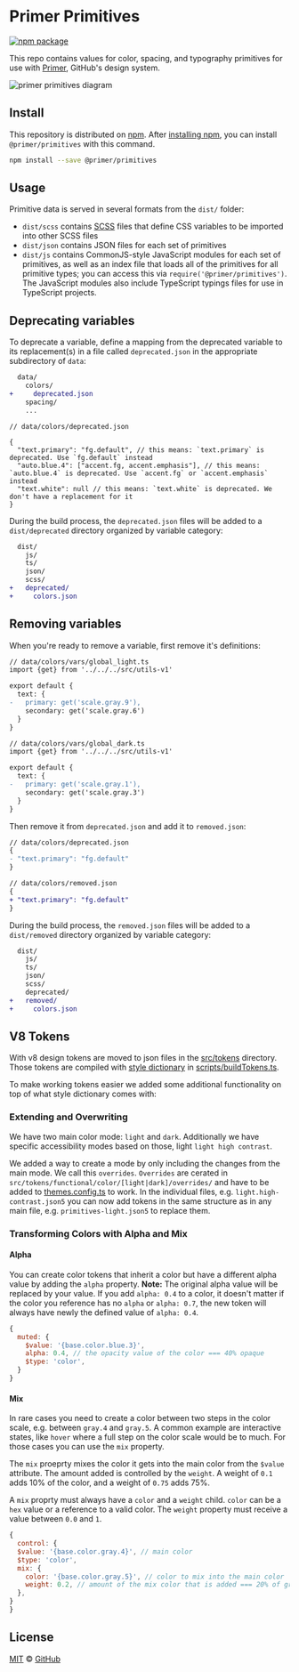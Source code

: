 # Primer Primitives

[![npm package](https://img.shields.io/npm/v/@primer/primitives.svg?style=flat)](https://www.npmjs.com/package/@primer/primitives)

This repo contains values for color, spacing, and typography primitives for use with [Primer][primer], GitHub's design system.

![primer primitives diagram](https://user-images.githubusercontent.com/4608155/135384588-192c279f-020f-4544-a61f-559be6629f18.png)

## Install

This repository is distributed on [npm][npm]. After [installing npm][install-npm], you can install `@primer/primitives` with this command.

```sh
npm install --save @primer/primitives
```

## Usage

Primitive data is served in several formats from the `dist/` folder:

- `dist/scss` contains [SCSS][scss] files that define CSS variables to be imported into other SCSS files
- `dist/json` contains JSON files for each set of primitives
- `dist/js` contains CommonJS-style JavaScript modules for each set of primitives, as well as an index file that loads all of the primitives for all primitive types; you can access this via `require('@primer/primitives')`. The JavaScript modules also include TypeScript typings files for use in TypeScript projects.

## Deprecating variables

To deprecate a variable, define a mapping from the deprecated variable to its replacement(s) in a file called `deprecated.json` in the appropriate subdirectory of `data`:

```diff
  data/
    colors/
+     deprecated.json
    spacing/
    ...
```

```
// data/colors/deprecated.json

{
  "text.primary": "fg.default", // this means: `text.primary` is deprecated. Use `fg.default` instead
  "auto.blue.4": ["accent.fg, accent.emphasis"], // this means: `auto.blue.4` is deprecated. Use `accent.fg` or `accent.emphasis` instead
  "text.white": null // this means: `text.white` is deprecated. We don't have a replacement for it
}

```

During the build process, the `deprecated.json` files will be added to a `dist/deprecated` directory organized by variable category:

```diff
  dist/
    js/
    ts/
    json/
    scss/
+   deprecated/
+     colors.json
```

## Removing variables

When you're ready to remove a variable, first remove it's definitions:

```diff
// data/colors/vars/global_light.ts
import {get} from '../../../src/utils-v1'

export default {
  text: {
-   primary: get('scale.gray.9'),
    secondary: get('scale.gray.6')
  }
}
```

```diff
// data/colors/vars/global_dark.ts
import {get} from '../../../src/utils-v1'

export default {
  text: {
-   primary: get('scale.gray.1'),
    secondary: get('scale.gray.3')
  }
}
```

Then remove it from `deprecated.json` and add it to `removed.json`:

```diff
// data/colors/deprecated.json
{
- "text.primary": "fg.default"
}
```

```diff
// data/colors/removed.json
{
+ "text.primary": "fg.default"
}
```

During the build process, the `removed.json` files will be added to a `dist/removed` directory organized by variable category:

```diff
  dist/
    js/
    ts/
    json/
    scss/
    deprecated/
+   removed/
+     colors.json
```

## V8 Tokens

With v8 design tokens are moved to json files in the [src/tokens](./src/tokens/) directory. Those tokens are compiled with [style dictionary](https://amzn.github.io/style-dictionary/#/) in [scripts/buildTokens.ts](./scripts/buildTokens.ts).

To make working tokens easier we added some additional functionality on top of what style dictionary comes with:

### Extending and Overwriting

We have two main color mode: `light` and `dark`. Additionally we have specific accessibility modes based on those, light `light high contrast`.

We added a way to create a mode by only including the changes from the main mode. We call this `overrides`.
`Overrides` are cerated in `src/tokens/functional/color/[light|dark]/overrides/` and have to be added to [themes.config.ts](./scripts/themes.config.ts) to work.
In the individual files, e.g. `light.high-contrast.json5` you can now add tokens in the same structure as in any main file, e.g. `primitives-light.json5` to replace them.

### Transforming Colors with Alpha and Mix

#### Alpha

You can create color tokens that inherit a color but have a different alpha value by adding the `alpha` property.
**Note:** The original alpha value will be replaced by your value. If you add `alpha: 0.4` to a color, it doesn't matter if the color you reference has no `alpha` or `alpha: 0.7`, the new token will always have newly the defined value of `alpha: 0.4`.

```js
{
  muted: {
    $value: '{base.color.blue.3}',
    alpha: 0.4, // the opacity value of the color === 40% opaque
    $type: 'color',
  }
}
```

#### Mix

In rare cases you need to create a color between two steps in the color scale, e.g. between `gray.4` and `gray.5`. A common example are interactive states, like `hover` where a full step on the color scale would be to much. For those cases you can use the `mix` property.

The `mix` proeprty mixes the color it gets into the main color from the `$value` attribute. The amount added is controlled by the `weight`. A weight of `0.1` adds 10% of the color, and a weight of `0.75` adds 75%.

A `mix` proprty must always have a `color` and a `weight` child. `color` can be a `hex` value or a reference to a valid color. The `weight` property must receive a value between `0.0` and `1`.

```js
{
  control: {
  $value: '{base.color.gray.4}', // main color
  $type: 'color',
  mix: {
    color: '{base.color.gray.5}', // color to mix into the main color
    weight: 0.2, // amount of the mix color that is added === 20% of gray.5 is mix into gray.4
  },
}
}
```

## License

[MIT](./LICENSE) &copy; [GitHub](https://github.com/)

[primer]: https://github.com/primer/primer
[npm]: https://www.npmjs.com/
[install-npm]: https://docs.npmjs.com/getting-started/installing-node
[scss]: https://sass-lang.com/
